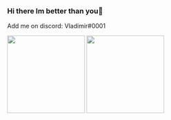 ### Hi there Im better than you👋
Add me on discord: Vladimir#0001 
<p float="left">
  <img src="https://github-readme-stats.vercel.app/api?username=Vladimir-0001&show_icons=true&count_private=true&title_color=4f8cc9&text_color=9f9f9f&icon_color=4f8cc9&bg_color=181818" height="180">
  <img src="https://github-readme-stats.vercel.app/api/top-langs/?username=Vladimir-0001&layout=compact&title_color=4f8cc9&text_color=9f9f9f&icon_color=4f8cc9&bg_color=181818" height="180">
</p>

